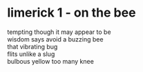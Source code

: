 # limerick 1 - on the bee

tempting though it may appear to be\
wisdom says avoid a buzzing bee\
that vibrating bug\
flits unlike a slug\
bulbous yellow too many knee
